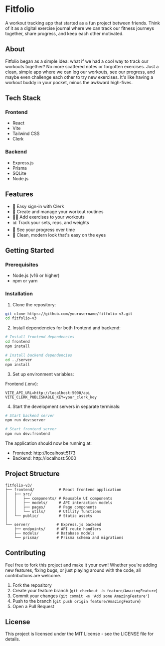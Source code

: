 # Fitfolio

A workout tracking app that started as a fun project between friends. Think of it as a digital exercise journal where we can track our fitness journeys together, share progress, and keep each other motivated.

## About

Fitfolio began as a simple idea: what if we had a cool way to track our workouts together? No more scattered notes or forgotten exercises. Just a clean, simple app where we can log our workouts, see our progress, and maybe even challenge each other to try new exercises. It's like having a workout buddy in your pocket, minus the awkward high-fives.

## Tech Stack

### Frontend
- React
- Vite
- Tailwind CSS
- Clerk

### Backend
- Express.js
- Prisma
- SQLite
- Node.js

## Features

- 🔐 Easy sign-in with Clerk
- 💪 Create and manage your workout routines
- 🏋️‍♂️ Add exercises to your workouts
- 📊 Track your sets, reps, and weights
- 🔄 See your progress over time
- 🎨 Clean, modern look that's easy on the eyes

## Getting Started

### Prerequisites

- Node.js (v16 or higher)
- npm or yarn

### Installation

1. Clone the repository:
```bash
git clone https://github.com/yourusername/fitfolio-v3.git
cd fitfolio-v3
```

2. Install dependencies for both frontend and backend:
```bash
# Install frontend dependencies
cd frontend
npm install

# Install backend dependencies
cd ../server
npm install
```

3. Set up environment variables:

Frontend (.env):
```env
VITE_API_URL=http://localhost:5000/api
VITE_CLERK_PUBLISHABLE_KEY=your_clerk_key
```

4. Start the development servers in separate terminals:

```bash
# Start backend server
npm run dev:server

# Start frontend server
npm run dev:frontend
```

The application should now be running at:
- Frontend: http://localhost:5173
- Backend: http://localhost:5000

## Project Structure

```
fitfolio-v3/
├── frontend/           # React frontend application
│   ├── src/
│   │   ├── components/ # Reusable UI components
│   │   ├── models/     # API interaction models
│   │   ├── pages/      # Page components
│   │   └── utils/      # Utility functions
│   └── public/         # Static assets
│
└── server/            # Express.js backend
    ├── endpoints/     # API route handlers
    ├── models/        # Database models
    └── prisma/        # Prisma schema and migrations
```

## Contributing

Feel free to fork this project and make it your own! Whether you're adding new features, fixing bugs, or just playing around with the code, all contributions are welcome.

1. Fork the repository
2. Create your feature branch (`git checkout -b feature/AmazingFeature`)
3. Commit your changes (`git commit -m 'Add some AmazingFeature'`)
4. Push to the branch (`git push origin feature/AmazingFeature`)
5. Open a Pull Request

## License

This project is licensed under the MIT License - see the LICENSE file for details.